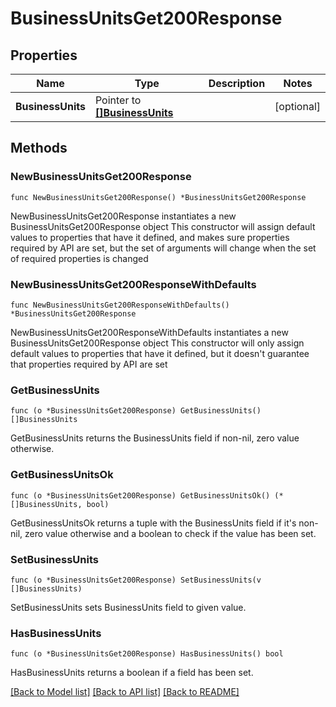 # BusinessUnitsGet200Response

## Properties

Name | Type | Description | Notes
------------ | ------------- | ------------- | -------------
**BusinessUnits** | Pointer to [**[]BusinessUnits**](BusinessUnits.md) |  | [optional] 

## Methods

### NewBusinessUnitsGet200Response

`func NewBusinessUnitsGet200Response() *BusinessUnitsGet200Response`

NewBusinessUnitsGet200Response instantiates a new BusinessUnitsGet200Response object
This constructor will assign default values to properties that have it defined,
and makes sure properties required by API are set, but the set of arguments
will change when the set of required properties is changed

### NewBusinessUnitsGet200ResponseWithDefaults

`func NewBusinessUnitsGet200ResponseWithDefaults() *BusinessUnitsGet200Response`

NewBusinessUnitsGet200ResponseWithDefaults instantiates a new BusinessUnitsGet200Response object
This constructor will only assign default values to properties that have it defined,
but it doesn't guarantee that properties required by API are set

### GetBusinessUnits

`func (o *BusinessUnitsGet200Response) GetBusinessUnits() []BusinessUnits`

GetBusinessUnits returns the BusinessUnits field if non-nil, zero value otherwise.

### GetBusinessUnitsOk

`func (o *BusinessUnitsGet200Response) GetBusinessUnitsOk() (*[]BusinessUnits, bool)`

GetBusinessUnitsOk returns a tuple with the BusinessUnits field if it's non-nil, zero value otherwise
and a boolean to check if the value has been set.

### SetBusinessUnits

`func (o *BusinessUnitsGet200Response) SetBusinessUnits(v []BusinessUnits)`

SetBusinessUnits sets BusinessUnits field to given value.

### HasBusinessUnits

`func (o *BusinessUnitsGet200Response) HasBusinessUnits() bool`

HasBusinessUnits returns a boolean if a field has been set.


[[Back to Model list]](../README.md#documentation-for-models) [[Back to API list]](../README.md#documentation-for-api-endpoints) [[Back to README]](../README.md)


